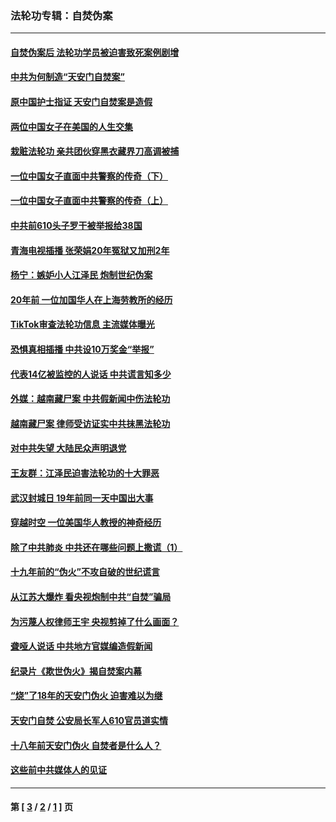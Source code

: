 ### 法轮功专辑：自焚伪案
---
#### [自焚伪案后 法轮功学员被迫害致死案例剧增](../../pages/nf5562/n13190600.md?09050430) 
#### [中共为何制造“天安门自焚案”](../../pages/nf5562/n13183270.md?09050430) 
#### [原中国护士指证 天安门自焚案是造假](../../pages/nf5562/n13172289.md?09050430) 
#### [两位中国女子在美国的人生交集](../../pages/nf5562/n13156138.md?09050430) 
#### [栽赃法轮功 亲共团伙穿黑衣藏界刀高调被捕](../../pages/nf5562/n13073780.md?09050430) 
#### [一位中国女子直面中共警察的传奇（下）](../../pages/nf5562/n12989706.md?09050430) 
#### [一位中国女子直面中共警察的传奇（上）](../../pages/nf5562/n12985072.md?09050430) 
#### [中共前610头子罗干被举报给38国](../../pages/nf5562/n12975419.md?09050430) 
#### [青海电视插播 张荣娟20年冤狱又加刑2年](../../pages/nf5562/n12738166.md?09050430) 
#### [杨宁：嫉妒小人江泽民 炮制世纪伪案](../../pages/nf5562/n12724108.md?09050430) 
#### [20年前 一位加国华人在上海劳教所的经历](../../pages/nf5562/n12707932.md?09050430) 
#### [TikTok审查法轮功信息 主流媒体曝光](../../pages/nf5562/n12362336.md?09050430) 
#### [恐惧真相插播 中共设10万奖金“举报”](../../pages/nf5562/n12306396.md?09050430) 
#### [代表14亿被监控的人说话 中共谎言知多少](../../pages/nf5562/n12297484.md?09050430) 
#### [外媒：越南藏尸案 中共假新闻中伤法轮功](../../pages/nf5562/n12264411.md?09050430) 
#### [越南藏尸案 律师受访证实中共抹黑法轮功](../../pages/nf5562/n12261878.md?09050430) 
#### [对中共失望 大陆民众声明退党](../../pages/nf5562/n12187315.md?09050430) 
#### [王友群：江泽民迫害法轮功的十大罪恶](../../pages/nf5562/n12169074.md?09050430) 
#### [武汉封城日 19年前同一天中国出大事](../../pages/nf5562/n12150901.md?09050430) 
#### [穿越时空  一位美国华人教授的神奇经历](../../pages/nf5562/n12097460.md?09050430) 
#### [除了中共肺炎 中共还在哪些问题上撒谎（1）](../../pages/nf5562/n11955770.md?09050430) 
#### [十九年前的“伪火”不攻自破的世纪谎言](../../pages/nf5562/n11813238.md?09050430) 
#### [从江苏大爆炸 看央视炮制中共“自焚”骗局](../../pages/nf5562/n11140275.md?09050430) 
#### [为污蔑人权律师王宇 央视剪掉了什么画面？](../../pages/nf5562/n11130142.md?09050430) 
#### [聋哑人说话 中共地方官媒编造假新闻](../../pages/nf5562/n11006067.md?09050430) 
#### [纪录片《欺世伪火》揭自焚案内幕](../../pages/nf5562/n11002664.md?09050430) 
#### [“烧”了18年的天安门伪火 迫害难以为继](../../pages/nf5562/n10996660.md?09050430) 
#### [天安门自焚 公安局长军人610官员道实情](../../pages/nf5562/n10997098.md?09050430) 
#### [十八年前天安门伪火 自焚者是什么人？](../../pages/nf5562/n10996556.md?09050430) 
#### [这些前中共媒体人的见证](../../pages/nf5562/n10845276.md?09050430) 

---
#### 第 [ [3](./3.md?09050430) / [2](./2.md?09050430) / [1](./1.md?09050430) ] 页
